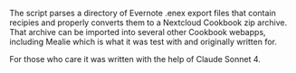 The script parses a directory of Evernote .enex export files that contain recipies and properly converts them to a Nextcloud Cookbook zip archive. That archive can be imported into several other Cookbook webapps, including Mealie which is what it was test with and originally written for. 


For those who care it was written with the help of Claude Sonnet 4. 
